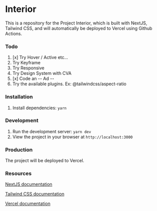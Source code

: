 # Interior

This is a repository for the Project Interior, which is built with NextJS, Tailwind CSS, and will automatically be deployed to Vercel using Github Actions.

### Todo

1. [x] Try Hover / Active etc...
2. Try Keyframe
3. Try Responsive
4. Try Design System with CVA
5. [x] Code an -- Ad --
6. Try the available plugins. Ex: @tailwindcss/aspect-ratio

### Installation

1. Install dependencies: `yarn`

### Development

1. Run the development server: `yarn dev`
2. View the project in your browser at `http://localhost:3000`

### Production

The project will be deployed to Vercel.

### Resources

[NextJS documentation](https://nextjs.org)

[Tailwind CSS documentation](https://tailwindcss.com/docs)

[Vercel documentation](https://vercel.com)
